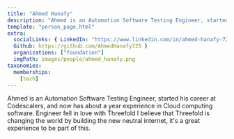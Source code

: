 ```yaml
---
title: "Ahmed Hanafy"
description: "Ahmed is an Automation Software Testing Engineer, started his career at Codescalers."
template: "person_page.html"
extra:
  socialLinks: { LinkedIn: "https://www.linkedin.com/in/ahmed-hanafy-7250/",
  Github: https://github.com/AhmedHanafy725 }
  organizations: ["foundation"]
  imgPath: images/people/ahmed_hanafy.png
taxonomies:
  memberships:
    [tech]
---
```


Ahmed is an Automation Software Testing Engineer, started his career at Codescalers, and now has about a year experience in Cloud computing software. Engineer fell in love with Threefold I believe that Threefold is changing the world by building the new neutral internet, it's a great experience to be part of this.
